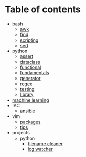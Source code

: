 # Table of contents

* bash
  * [awk](bash/awk.md)
  * [find](bash/find.md)
  * [scripting](bash/scripting.md)
  * [sed](bash/sed.md)
* python
  * [assert](python/assert.md)
  * [dataclass](python/dataclass.md)
  * [functional](python/functional.md)
  * [fundamentals](python/fundamentals.md)
  * [generator](python/generator.md)
  * [regex](python/regex.md)
  * [testing](python/testing.md)
  * [library](python/library.md)
* [machine learning](ml/regression.md)
* IAC
  * [ansible](IAC/ansible/ansible.md)
* vim
  * [packages](vim/packages.md)
  * [tips](vim/tips.md)
* projects
  * python
	* [filename cleaner](projects/python/renamer/renamer.md)
	* [log watcher](projects/python/logbot/watch.md)
